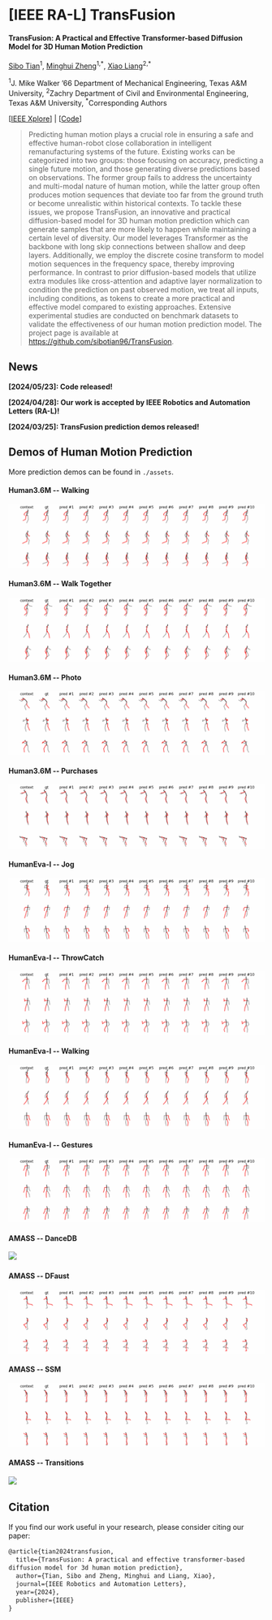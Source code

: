# [IEEE RA-L] TransFusion
#### TransFusion: A Practical and Effective Transformer-based Diffusion Model for 3D Human Motion Prediction

[Sibo Tian](https://scholar.google.com/citations?hl=en&user=fv-tcZIAAAAJ)<sup>1</sup>, [Minghui Zheng](https://engineering.tamu.edu/mechanical/profiles/zheng-minghui.html)<sup>1,\*</sup>, [Xiao Liang](https://engineering.tamu.edu/civil/profiles/liang-xiao.html)<sup>2,\*</sup>

<sup>1</sup>J. Mike Walker ’66 Department of Mechanical Engineering, Texas A&M University, <sup>2</sup>Zachry Department of Civil and Environmental Engineering, Texas A&M University, <sup>\*</sup>Corresponding Authors

[[IEEE Xplore](https://ieeexplore.ieee.org/abstract/document/10530938)] | [[Code](https://github.com/sibotian96/TransFusion)]

> Predicting human motion plays a crucial role in ensuring a safe and effective human-robot close collaboration in intelligent remanufacturing systems of the future. Existing works can be categorized into two groups: those focusing on accuracy, predicting a single future motion, and those generating diverse predictions based on observations. The former group fails to address the uncertainty and multi-modal nature of human motion, while the latter group often produces motion sequences that deviate too far from the ground truth or become unrealistic within historical contexts. To tackle these issues, we propose TransFusion, an innovative and practical diffusion-based model for 3D human motion prediction which can generate samples that are more likely to happen while maintaining a certain level of diversity. Our model leverages Transformer as the backbone with long skip connections between shallow and deep layers. Additionally, we employ the discrete cosine transform to model motion sequences in the frequency space, thereby improving performance. In contrast to prior diffusion-based models that utilize extra modules like cross-attention and adaptive layer normalization to condition the prediction on past observed motion, we treat all inputs, including conditions, as tokens to create a more practical and effective model compared to existing approaches. Extensive experimental studies are conducted on benchmark datasets to validate the effectiveness of our human motion prediction model. The project page is available at https://github.com/sibotian96/TransFusion.

## News

**[2024/05/23]: Code released!**

**[2024/04/28]: Our work is accepted by IEEE Robotics and Automation Letters (RA-L)!**

**[2024/03/25]: TransFusion prediction demos released!**

## Demos of Human Motion Prediction

More prediction demos can be found in `./assets`.

#### Human3.6M -- Walking
![](assets/H36M_Walking.gif)

#### Human3.6M -- Walk Together
![](assets/H36M_WalkTogether.gif)

#### Human3.6M -- Photo
![](assets/H36M_Photo.gif)

#### Human3.6M -- Purchases
![](assets/H36M_Purchases.gif)

#### HumanEva-I -- Jog
![](assets/HumanEva_Jog.gif)

#### HumanEva-I -- ThrowCatch
![](assets/HumanEva_ThrowCatch.gif)

#### HumanEva-I -- Walking
![](assets/HumanEva_Walking.gif)

#### HumanEva-I -- Gestures
![](assets/HumanEva_Gestures.gif)

#### AMASS -- DanceDB
![](assets/AMASS_DanceDB.gif)

#### AMASS -- DFaust
![](assets/AMASS_DFaust.gif)

#### AMASS -- SSM
![](assets/AMASS_SSM.gif)

#### AMASS -- Transitions
![](assets/AMASS_Transitions.gif)

## Citation
If you find our work useful in your research, please consider citing our paper:
```
@article{tian2024transfusion,
  title={TransFusion: A practical and effective transformer-based diffusion model for 3d human motion prediction},
  author={Tian, Sibo and Zheng, Minghui and Liang, Xiao},
  journal={IEEE Robotics and Automation Letters},
  year={2024},
  publisher={IEEE}
}
```
